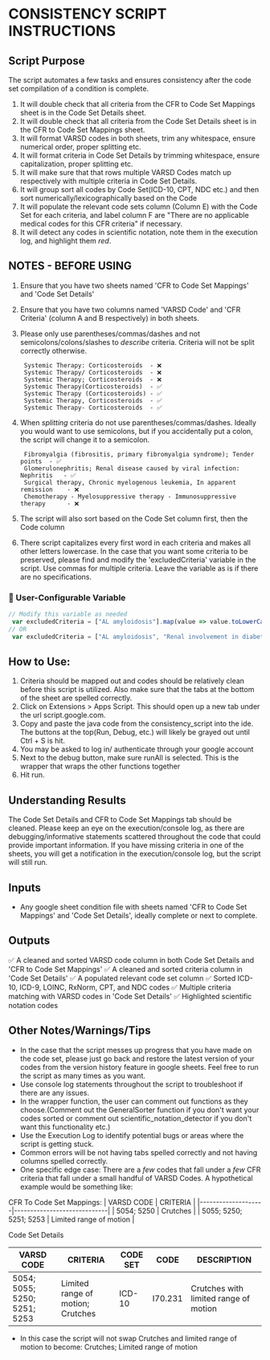 # CONSISTENCY SCRIPT INSTRUCTIONS

## Script Purpose
The script automates a few tasks and ensures consistency after the code set compilation of a condition is complete. 
1) It will double check that all criteria from the CFR to Code Set Mappings sheet is in the Code Set Details sheet.
2) It will double check that all criteria from the Code Set Details sheet is in the CFR to Code Set Mappings sheet.
3) It will format VARSD codes in both sheets, trim any whitespace, ensure numerical order, proper splitting etc. 
4) It will format criteria in Code Set Details by trimming whitespace, ensure capitalization, proper splitting etc.
5) It will make sure that that rows multiple VARSD Codes match up respectively with multiple criteria in Code Set Details.
6) It will group sort all codes by Code Set(ICD-10, CPT, NDC etc.) and then sort numerically/lexicographically based on the Code
7) It will populate the relevant code sets column (Column E) with the Code Set for each criteria, and label column F are "There are no applicable medical codes for this CFR criteria" if necessary. 
8) It will detect any codes in scientific notation, note them in the execution log, and highlight them *red*.



## NOTES - BEFORE USING
1) Ensure that you have two sheets named 'CFR to Code Set Mappings' and 'Code Set Details'
2) Ensure that you have two columns named 'VARSD Code' and 'CFR Criteria' (column A and B respectively) in both sheets. 
3) Please only use parentheses/commas/dashes and not semicolons/colons/slashes to *describe* criteria. Criteria will not be split correctly otherwise.

        Systemic Therapy: Corticosteroids  - ❌
	    Systemic Therapy/ Corticosteroids  - ❌ 
	    Systemic Therapy; Corticosteroids  - ❌
	    Systemic Therapy(Corticosteroids)  - ✅ 
        Systemic Therapy (Corticosteroids) - ✅
	    Systemic Therapy, Corticosteroids  - ✅
	    Systemic Therapy- Corticosteroids  - ✅

3) When *splitting* criteria do not use parentheses/commas/dashes. Ideally you would want to use semicolons, but if you accidentally put a colon, the script will change it to a semicolon. 

        Fibromyalgia (fibrositis, primary fibromyalgia syndrome); Tender points  - ✅
        Glomerulonephritis; Renal disease caused by viral infection: Nephritis   - ✅
        Surgical therapy, Chronic myelogenous leukemia, In apparent remission    - ❌
        Chemotherapy - Myelosuppressive therapy - Immunosuppressive therapy      - ❌    

4) The script will also sort based on the Code Set column first, then the Code column
5) There script capitalizes every first word in each criteria and makes all other letters lowercase. In the case that you want some criteria to be preserved, please find and modify the 'excludedCriteria' variable in the script. Use commas for multiple criteria. Leave the variable as is if there are no specifications. 

### 🔧 User-Configurable Variable

```javascript
// Modify this variable as needed
 var excludedCriteria = ["AL amyloidosis"].map(value => value.toLowerCase());
// OR 
 var excludedCriteria = ["AL amyloidosis", "Renal involvement in diabetes mellitus type I or II "].map(value => value.toLowerCase());
```


## How to Use:
1) Criteria should be mapped out and codes should be relatively clean before this script is utilized. Also make sure that the tabs at the bottom of the sheet are spelled correctly.
3) Click on Extensions > Apps Script. This should open up a new tab under the url script.google.com.
4) Copy and paste the java code from the consistency_script into the ide. The buttons at the top(Run, Debug, etc.) will likely be grayed out until Ctrl + S is hit. 
5) You may be asked to log in/ authenticate through your google account
6) Next to the debug button, make sure runAll is selected. This is the wrapper that wraps the other functions together
7) Hit run. 

## Understanding Results
The Code Set Details and CFR to Code Set Mappings tab should be cleaned. Please keep an eye on the execution/console log, as there are debugging/informative statements scattered throughout the code that could provide important information. If you have missing criteria in one of the sheets, you will get a notification in the execution/console log, but the script will still run.

## Inputs
- Any google sheet condition file with sheets named 'CFR to Code Set Mappings' and 'Code Set Details', ideally complete or next to complete.

## Outputs
✅ A cleaned and sorted VARSD code column in both Code Set Details and 'CFR to Code Set Mappings'
✅ A cleaned and sorted criteria column in 'Code Set Details'
✅ A populated relevant code set column
✅ Sorted ICD-10, ICD-9, LOINC, RxNorm, CPT, and NDC codes
✅ Multiple criteria matching with VARSD codes in 'Code Set Details'
✅ Highlighted scientific notation codes


## Other Notes/Warnings/Tips
- In the case that the script messes up progress that you have made on the code set, please just go back and restore the latest version of your codes from the version history feature in google sheets. Feel free to run the script as many times as you want.
- Use console log statements throughout the script to troubleshoot if there are any issues. 
- In the wrapper function, the user can comment out functions as they choose.(Comment out the GeneralSorter function if you don't want your codes sorted or comment out scientific_notation_detector if you don't want this functionality etc.)
- Use the Execution Log to identify potential bugs or areas where the script is getting stuck.
- Common errors will be not having tabs spelled correctly and not having columns spelled correctly.
- One specific edge case: There are a *few* codes that fall under a *few* CFR criteria that fall under a small handful of VARSD Codes. A hypothetical example would be something like: 

CFR To Code Set Mappings:
| VARSD CODE         | CRITERIA                      |
|--------------------|-----------------------------|
| 5054; 5250        | Crutches                     |
| 5055; 5250; 5251; 5253 | Limited range of motion |



Code Set Details

| VARSD CODE                     | CRITERIA                           | CODE SET | CODE     | DESCRIPTION                                |
|--------------------------------|------------------------------------|----------|----------|-------------------------------------------|
| 5054; 5055; 5250; 5251; 5253   | Limited range of motion; Crutches  | ICD-10   | I70.231  | Crutches with limited range of motion    |


- In this case the script will not swap Crutches and limited range of motion to become: Crutches; Limited range of motion